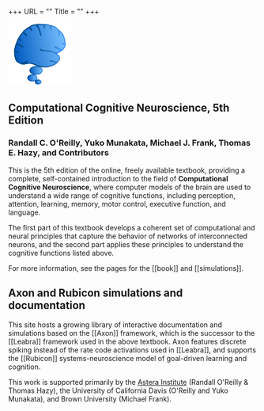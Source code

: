 +++
URL = ""
Title = ""
+++

<img src="media/icon.png" style="width:128px;height:128px">

## Computational Cognitive Neuroscience, 5th Edition

### Randall C. O'Reilly, Yuko Munakata, Michael J. Frank, Thomas E. Hazy, and Contributors

This is the 5th edition of the online, freely available textbook, providing a complete, self-contained introduction to the field of **Computational Cognitive Neuroscience**, where computer models of the brain are used to understand a wide range of cognitive functions, including perception, attention, learning, memory, motor control, executive function, and language.

The first part of this textbook develops a coherent set of computational and neural principles that capture the behavior of networks of interconnected neurons, and the second part applies these principles to understand the cognitive functions listed above.

For more information, see the pages for the [[book]] and [[simulations]].

## Axon and Rubicon simulations and documentation

This site hosts a growing library of interactive documentation and simulations based on the [[Axon]] framework, which is the successor to the [[Leabra]] framework used in the above textbook. Axon features discrete spiking instead of the rate code activations used in [[Leabra]], and supports the [[Rubicon]] systems-neuroscience model of goal-driven learning and cognition.

This work is supported primarily by the [Astera Institute](https://astera.org/) (Randall O'Reilly & Thomas Hazy), the University of California Davis (O'Reilly and Yuko Munakata), and Brown University (Michael Frank).

